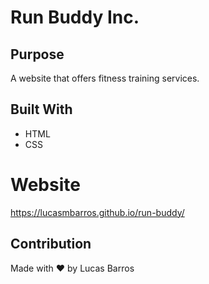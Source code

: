# Run Buddy Inc.

## Purpose
A website that offers fitness training services.

## Built With
* HTML
* CSS

# Website
https://lucasmbarros.github.io/run-buddy/

## Contribution
Made with ❤️ by Lucas Barros
